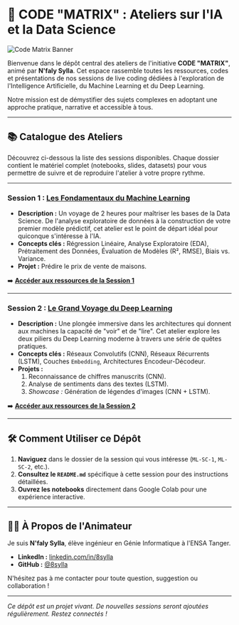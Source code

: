 # 🚀 CODE "MATRIX" : Ateliers sur l'IA et la Data Science

![Code Matrix Banner](https://media.licdn.com/dms/image/v2/D560BAQGc_Vs-VuVxag/company-logo_200_200/B56ZYWRodxGUAM-/0/1744130443673?e=1757548800&v=beta&t=VweJKMMB6YuIXAi8kn2vvuCgcEKf9sspF36HMTm2cfA) 

Bienvenue dans le dépôt central des ateliers de l'initiative **CODE "MATRIX"**, animé par **N'faly Sylla**. Cet espace rassemble toutes les ressources, codes et présentations de nos sessions de live coding dédiées à l'exploration de l'Intelligence Artificielle, du Machine Learning et du Deep Learning.

Notre mission est de démystifier des sujets complexes en adoptant une approche pratique, narrative et accessible à tous.

---

## 📚 Catalogue des Ateliers

Découvrez ci-dessous la liste des sessions disponibles. Chaque dossier contient le matériel complet (notebooks, slides, datasets) pour vous permettre de suivre et de reproduire l'atelier à votre propre rythme.

---

### Session 1 : [**Les Fondamentaux du Machine Learning**](./ML-SC-1/)

*   **Description :** Un voyage de 2 heures pour maîtriser les bases de la Data Science. De l'analyse exploratoire de données à la construction de votre premier modèle prédictif, cet atelier est le point de départ idéal pour quiconque s'intéresse à l'IA.
*   **Concepts clés :** Régression Linéaire, Analyse Exploratoire (EDA), Prétraitement des Données, Évaluation de Modèles (R², RMSE), Biais vs. Variance.
*   **Projet :** Prédire le prix de vente de maisons.

➡️ **[Accéder aux ressources de la Session 1](./ML-SC-1/)**

---

### Session 2 : [**Le Grand Voyage du Deep Learning**](./ML-SC-2/)

*   **Description :** Une plongée immersive dans les architectures qui donnent aux machines la capacité de "voir" et de "lire". Cet atelier explore les deux piliers du Deep Learning moderne à travers une série de quêtes pratiques.
*   **Concepts clés :** Réseaux Convolutifs (CNN), Réseaux Récurrents (LSTM), Couches `Embedding`, Architectures Encodeur-Décodeur.
*   **Projets :**
    1.  Reconnaissance de chiffres manuscrits (CNN).
    2.  Analyse de sentiments dans des textes (LSTM).
    3.  *Showcase :* Génération de légendes d'images (CNN + LSTM).

➡️ **[Accéder aux ressources de la Session 2](./ML-SC-2/)**

---
<!-- 
    TEMPLATE POUR LES FUTURES SESSIONS
    Décommentez et remplissez ce bloc pour ajouter une nouvelle session.

### Session X : [**Titre de la Nouvelle Session**](./ML-SC-X/)

*   **Description :** Brève description de ce que couvre l'atelier.
*   **Concepts clés :** Liste des notions principales abordées.
*   **Projet :** Le ou les projets réalisés pendant le live coding.

➡️ **[Accéder aux ressources de la Session X](./ML-SC-X/)**

--- 
-->

## 🛠️ Comment Utiliser ce Dépôt

1.  **Naviguez** dans le dossier de la session qui vous intéresse (`ML-SC-1`, `ML-SC-2`, etc.).
2.  **Consultez le `README.md`** spécifique à cette session pour des instructions détaillées.
3.  **Ouvrez les notebooks** directement dans Google Colab pour une expérience interactive.

---

## 👨‍💻 À Propos de l'Animateur

Je suis **N'faly Sylla**, élève ingénieur en Génie Informatique à l'ENSA Tanger.

*   **LinkedIn :** [linkedin.com/in/8sylla](https://linkedin.com/in/8sylla)
*   **GitHub :** [@8sylla](https://github.com/8sylla)

N'hésitez pas à me contacter pour toute question, suggestion ou collaboration !

---

*Ce dépôt est un projet vivant. De nouvelles sessions seront ajoutées régulièrement. Restez connectés !*

